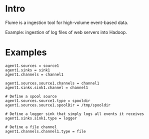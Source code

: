 
# Intro

Flume is a ingestion tool for high-volume event-based data.

Example: ingestion of log files of web servers into Hadoop.

# Examples

```
agent1.sources = source1
agent1.sinks = sink1
agent1.channels = channel1

agent1.sources.source1.channels = channel1
agent1.sinks.sink1.channel = channel1

# Define a spool source
agent1.sources.source1.type = spooldir
agent1.sources.source1.spoolDir = /tmp/spooldir

# Define a logger sink that simply logs all events it receives
agent1.sinks.sink1.type = logger

# Define a file channel
agent1.channels.channel1.type = file
```
